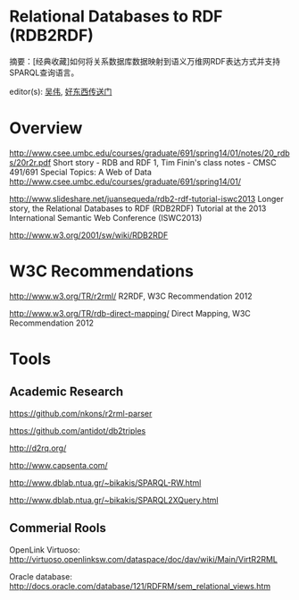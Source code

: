 # Relational Databases to RDF (RDB2RDF)
摘要：[经典收藏]如何将关系数据库数据映射到语义万维网RDF表达方式并支持SPARQL查询语言。

editor(s): [吴伟](https://github.com/wwumit), [好东西传送门](https://github.com/haoawesome)


# Overview
http://www.csee.umbc.edu/courses/graduate/691/spring14/01/notes/20_rdbs/20r2r.pdf Short story - RDB and RDF 1, Tim Finin's class notes - CMSC 491/691 Special Topics: A Web of Data http://www.csee.umbc.edu/courses/graduate/691/spring14/01/

http://www.slideshare.net/juansequeda/rdb2-rdf-tutorial-iswc2013 Longer story, the Relational Databases to RDF (RDB2RDF) Tutorial at the 2013 International Semantic Web Conference (ISWC2013)

http://www.w3.org/2001/sw/wiki/RDB2RDF


# W3C Recommendations

http://www.w3.org/TR/r2rml/  R2RDF, W3C Recommendation 2012

http://www.w3.org/TR/rdb-direct-mapping/   Direct Mapping, W3C Recommendation 2012

# Tools

## Academic Research

https://github.com/nkons/r2rml-parser

https://github.com/antidot/db2triples

http://d2rq.org/

http://www.capsenta.com/

http://www.dblab.ntua.gr/~bikakis/SPARQL-RW.html

http://www.dblab.ntua.gr/~bikakis/SPARQL2XQuery.html

## Commerial Rools
OpenLink Virtuoso:  http://virtuoso.openlinksw.com/dataspace/doc/dav/wiki/Main/VirtR2RML

Oracle database:  http://docs.oracle.com/database/121/RDFRM/sem_relational_views.htm

